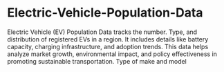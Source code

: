 # Electric-Vehicle-Population-Data
Electric Vehicle (EV) Population Data tracks the number.
Type, and distribution of registered EVs in a region.
It includes details like battery capacity, charging infrastructure, and adoption trends. 
This data helps analyze market growth, environmental impact, and policy effectiveness in promoting sustainable transportation.
Type of make and model
